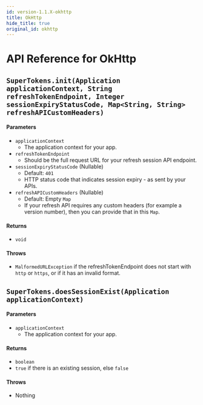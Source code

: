```yaml
---
id: version-1.1.X-okhttp
title: OkHttp
hide_title: true
original_id: okhttp
---
```


# API Reference for OkHttp

<div class="divider"></div>

## ```SuperTokens.init(Application applicationContext, String refreshTokenEndpoint, Integer sessionExpiryStatusCode, Map<String, String> refreshAPICustomHeaders)```
#### Parameters
- ```applicationContext```
    - The application context for your app.
- ```refreshTokenEndpoint```
    - Should be the full request URL for your refresh session API endpoint.
- ```sessionExpiryStatusCode``` (Nullable)
    - Default: ```401```
    - HTTP status code that indicates session expiry - as sent by your APIs.
- ```refreshAPICustomHeaders``` (Nullable)
    - Default: Empty ```Map```
    - If your refresh API requires any custom headers (for example a version number), then you can provide that in this ```Map```.

#### Returns
- ```void```

#### Throws
- ```MalformedURLException``` if the refreshTokenEndpoint does not start with ```http``` or ```https```, or if it has an invalid format.

<div class="divider"></div>

## ```SuperTokens.doesSessionExist(Application applicationContext)```

#### Parameters
- ```applicationContext```
    - The application context for your app.

#### Returns
- ```boolean```
- ```true``` if there is an existing session, else ```false```

#### Throws
- Nothing
